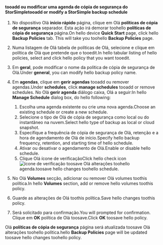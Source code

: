 
<!--author=SharS last changed: 9/15/15-->

#### <a name="tooadd-or-modify-a-storsimple-backup-schedule"></a><span data-ttu-id="294c6-101">tooadd ou modificar uma agenda de cópia de segurança do StorSimple</span><span class="sxs-lookup"><span data-stu-id="294c6-101">tooadd or modify a StorSimple backup schedule</span></span>
1. <span data-ttu-id="294c6-102">No dispositivo Olá **início rápido** página, clique em Olá **políticas de cópia de segurança** separador. Esta ação irá demorar toohello **políticas de cópia de segurança** página.</span><span class="sxs-lookup"><span data-stu-id="294c6-102">On hello device **Quick Start** page, click hello **Backup Policies** tab. This will take you toohello **Backup Policies** page.</span></span>
2. <span data-ttu-id="294c6-103">Numa listagem de Olá tabela de políticas de Olá, selecione e clique em política de Olá que pretende que o tooedit.</span><span class="sxs-lookup"><span data-stu-id="294c6-103">In hello tabular listing of hello policies, select and click hello policy that you want tooedit.</span></span>
3. <span data-ttu-id="294c6-104">Em **geral**, pode modificar o nome da política de cópia de segurança de Olá.</span><span class="sxs-lookup"><span data-stu-id="294c6-104">Under **general**, you can modify hello backup policy name.</span></span>
4. <span data-ttu-id="294c6-105">Em **agendas**, clique em **gerir agendas** tooadd ou remover agendas.</span><span class="sxs-lookup"><span data-stu-id="294c6-105">Under **schedules**, click **manage schedules** tooadd or remove schedules.</span></span> <span data-ttu-id="294c6-106">No Olá **gerir agenda** diálogo caixa, Olá a seguir:</span><span class="sxs-lookup"><span data-stu-id="294c6-106">In hello **Manage Schedule** dialog box, do hello following:</span></span>
   
   1. <span data-ttu-id="294c6-107">Escolha uma agenda existente ou crie uma nova agenda.</span><span class="sxs-lookup"><span data-stu-id="294c6-107">Choose an existing schedule or create a new schedule.</span></span>
   2. <span data-ttu-id="294c6-108">Selecione o tipo de Olá de cópia de segurança como local ou do instantâneo na nuvem.</span><span class="sxs-lookup"><span data-stu-id="294c6-108">Select hello type of backup as local or cloud snapshot.</span></span>
   3. <span data-ttu-id="294c6-109">Especifique a frequência de cópia de segurança de Olá, retenção e a hora de agendamento de Olá de início.</span><span class="sxs-lookup"><span data-stu-id="294c6-109">Specify hello backup frequency, retention, and starting time of hello schedule.</span></span>
   4. <span data-ttu-id="294c6-110">Ativar ou desativar o agendamento de Olá.</span><span class="sxs-lookup"><span data-stu-id="294c6-110">Enable or disable hello schedule.</span></span>
   5. <span data-ttu-id="294c6-111">Clique Olá ícone de verificação</span><span class="sxs-lookup"><span data-stu-id="294c6-111">Click hello check icon</span></span> ![ícone de verificação](./media/storsimple-add-modify-backup-schedule/HCS_CheckIcon-include.png) <span data-ttu-id="294c6-113">toosave Olá alterações toohello agenda.</span><span class="sxs-lookup"><span data-stu-id="294c6-113">toosave hello changes toohello schedule.</span></span>
5. <span data-ttu-id="294c6-114">No Olá **Volumes** secção, adicionar ou remover Olá volumes toothis política.</span><span class="sxs-lookup"><span data-stu-id="294c6-114">In hello **Volumes** section, add or remove hello volumes toothis policy.</span></span>
6. <span data-ttu-id="294c6-115">Guarde as alterações de Olá toothis política.</span><span class="sxs-lookup"><span data-stu-id="294c6-115">Save hello changes toothis policy.</span></span>
7. <span data-ttu-id="294c6-116">Será solicitado para confirmação.</span><span class="sxs-lookup"><span data-stu-id="294c6-116">You will prompted for confirmation.</span></span> <span data-ttu-id="294c6-117">Clique em **OK** política de Olá toosave.</span><span class="sxs-lookup"><span data-stu-id="294c6-117">Click **OK** toosave hello policy.</span></span>

<span data-ttu-id="294c6-118">Olá **políticas de cópia de segurança** página será atualizada toosave Olá alterações toohello política.</span><span class="sxs-lookup"><span data-stu-id="294c6-118">hello **Backup Policies** page will be updated toosave hello changes toohello policy.</span></span>

